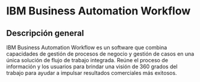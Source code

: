# IBM Business Automation Workflow

## Descripción general

IBM Business Automation Workflow es un software que combina capacidades de gestión de procesos de negocio y gestión de casos en una única solución de flujo de trabajo integrada. Reúne el proceso de información y los usuarios para brindar una visión de 360 ​​grados del trabajo para ayudar a impulsar resultados comerciales más exitosos.
